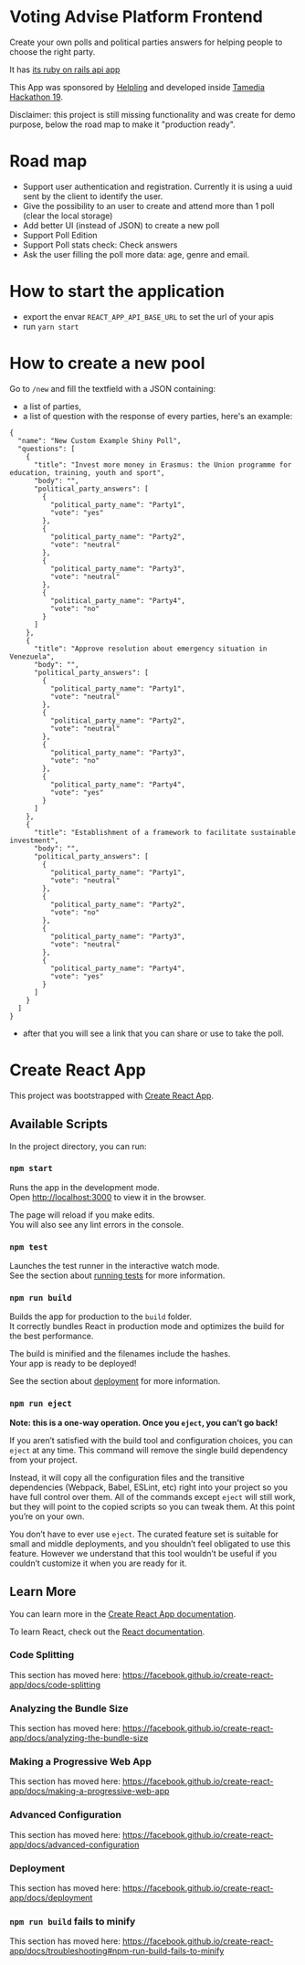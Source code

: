 # Voting Advise Platform Frontend

Create your own polls and political parties answers for helping people to choose the right party.

It has [its ruby on rails api app](https://github.com/diaclavijo/voting-advise-platform-api)

This App was sponsored by [Helpling](https://www.helpling.de/careers#positions) and
developed inside [Tamedia Hackathon 19](https://harryf.github.io/tamedia-hackdays/).

Disclaimer: this project is still missing functionality and was create for demo purpose, below the road map to make it "production ready".

# Road map

- Support user authentication and registration. Currently it is using a uuid sent by the client
  to identify the user.
- Give the possibility to an user to create and attend more than 1 poll (clear the local storage)
- Add better UI (instead of JSON) to create a new poll
- Support Poll Edition
- Support Poll stats check: Check answers
- Ask the user filling the poll more data: age, genre and email.

# How to start the application

- export the envar `REACT_APP_API_BASE_URL` to set the url of your apis
- run `yarn start`

# How to create a new pool

Go to `/new` and fill the textfield with a JSON containing:

- a list of parties,
- a list of question with the response of every parties, here's an example:

```
{
  "name": "New Custom Example Shiny Poll",
  "questions": [
    {
      "title": "Invest more money in Erasmus: the Union programme for education, training, youth and sport",
      "body": "",
      "political_party_answers": [
        {
          "political_party_name": "Party1",
          "vote": "yes"
        },
        {
          "political_party_name": "Party2",
          "vote": "neutral"
        },
        {
          "political_party_name": "Party3",
          "vote": "neutral"
        },
        {
          "political_party_name": "Party4",
          "vote": "no"
        }
      ]
    },
    {
      "title": "Approve resolution about emergency situation in Venezuela",
      "body": "",
      "political_party_answers": [
        {
          "political_party_name": "Party1",
          "vote": "neutral"
        },
        {
          "political_party_name": "Party2",
          "vote": "neutral"
        },
        {
          "political_party_name": "Party3",
          "vote": "no"
        },
        {
          "political_party_name": "Party4",
          "vote": "yes"
        }
      ]
    },
    {
      "title": "Establishment of a framework to facilitate sustainable investment",
      "body": "",
      "political_party_answers": [
        {
          "political_party_name": "Party1",
          "vote": "neutral"
        },
        {
          "political_party_name": "Party2",
          "vote": "no"
        },
        {
          "political_party_name": "Party3",
          "vote": "neutral"
        },
        {
          "political_party_name": "Party4",
          "vote": "yes"
        }
      ]
    }
  ]
}
```

- after that you will see a link that you can share or use to take the poll.

# Create React App

This project was bootstrapped with [Create React App](https://github.com/facebook/create-react-app).

## Available Scripts

In the project directory, you can run:

### `npm start`

Runs the app in the development mode.<br>
Open [http://localhost:3000](http://localhost:3000) to view it in the browser.

The page will reload if you make edits.<br>
You will also see any lint errors in the console.

### `npm test`

Launches the test runner in the interactive watch mode.<br>
See the section about [running tests](https://facebook.github.io/create-react-app/docs/running-tests) for more information.

### `npm run build`

Builds the app for production to the `build` folder.<br>
It correctly bundles React in production mode and optimizes the build for the best performance.

The build is minified and the filenames include the hashes.<br>
Your app is ready to be deployed!

See the section about [deployment](https://facebook.github.io/create-react-app/docs/deployment) for more information.

### `npm run eject`

**Note: this is a one-way operation. Once you `eject`, you can’t go back!**

If you aren’t satisfied with the build tool and configuration choices, you can `eject` at any time. This command will remove the single build dependency from your project.

Instead, it will copy all the configuration files and the transitive dependencies (Webpack, Babel, ESLint, etc) right into your project so you have full control over them. All of the commands except `eject` will still work, but they will point to the copied scripts so you can tweak them. At this point you’re on your own.

You don’t have to ever use `eject`. The curated feature set is suitable for small and middle deployments, and you shouldn’t feel obligated to use this feature. However we understand that this tool wouldn’t be useful if you couldn’t customize it when you are ready for it.

## Learn More

You can learn more in the [Create React App documentation](https://facebook.github.io/create-react-app/docs/getting-started).

To learn React, check out the [React documentation](https://reactjs.org/).

### Code Splitting

This section has moved here: https://facebook.github.io/create-react-app/docs/code-splitting

### Analyzing the Bundle Size

This section has moved here: https://facebook.github.io/create-react-app/docs/analyzing-the-bundle-size

### Making a Progressive Web App

This section has moved here: https://facebook.github.io/create-react-app/docs/making-a-progressive-web-app

### Advanced Configuration

This section has moved here: https://facebook.github.io/create-react-app/docs/advanced-configuration

### Deployment

This section has moved here: https://facebook.github.io/create-react-app/docs/deployment

### `npm run build` fails to minify

This section has moved here: https://facebook.github.io/create-react-app/docs/troubleshooting#npm-run-build-fails-to-minify
